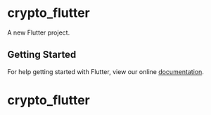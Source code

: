 # crypto_flutter

A new Flutter project.

## Getting Started

For help getting started with Flutter, view our online
[documentation](https://flutter.io/).
# crypto_flutter
